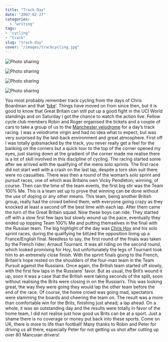 ```yaml
---
title: "Track Day"
date: "2007-02-27"
categories:
  - "writing"
tags:
- "cycling"
- "track"
slug: "track-day"
cover: "/images/trackcycling.jpg"
---
```


![Photo sharing](/images/401887215.jpg)

![Photo sharing](/images/401945960.jpg)

![Photo sharing](/images/402243914.jpg)

![Photo sharing](/images/402232409.jpg)

You most probably remember track cycling from the days of Chris Boardman and that ’[bike](https://www.lotusespritworld.com/LotusModels/LotusSportBike.html)’. Things have moved on from since then, but it is good to know that Great Britain can still put up a good fight in the UCI World standings and on Saturday I got the chance to watch the action live. Fellow cycle club members Robin and Roger organised the tickets and a couple of cars to take a group of us to the [Manchester velodrome](https://www.manchestervelodrome.com/) for a day’s track racing. I was a velodrome virgin and had no idea what to expect, but was very surprised by the laid-back environment and great atmosphere. First off I was totally gobsmacked by the track, you never really get a feel for the banking on the corners but a quick tour to the top of the corner opened my eyes, just staring down at the gradient of the corner made me realise there is a lot of skill involved in this discipline of cycling. The racing started some after we arrived with the qualifying of the mens solo sprints. The first race did not start well with a crash on the last lap, despite a torn skin suit there were no casualties. There was then a round of the woman’s solo sprint and pursuit races, one of which was Britains own Vicky Pendleton; winning, of course. Then can the time of the team events, the first big stir was the Team 100% Me. This is a team set up to prove that winning can be done without the use of doping or any other means. This team, being another British group, really had the crowd behind them, with everyone going crazy as they knocked at least a second off the best time with each lap. After them came the turn of the Great Britain squad. Now these boys can ride. They started off with a slow first few laps but slowly wound up the pace, eventually they ended up topping Team 100% Me and putting themselves in the final with the Russian team. The big highlight of the day was [Chris Hoy](https://en.wikipedia.org/wiki/Chris_Hoy) and his solo sprint races, during the qualifying he blitzed the opposition lining up a France/English final. Needless to say, the first round of the finals was taken by the French rider; Arnaud Tournant. It was all riding on the second round, which looked promising for Hoy, but unfortunately the legs of Tournant took him to an extremely close finish. With the sprint finals going to the French, Britain’s hope rested on the shoulders of the four-man team in the Team Pursuit against the Russians. Once again, the British team started off slowly, with the first few laps in the Russians' favor. But as usual, the Brit’s wound it up, soon it was a case that the British were taking seconds of the split, soon without realising the Brits were closing in on the Russian’s. This was looking great, the way they were going they would lap the other team before the end of the race. Of course, the home crowd was going mad, spectators were slamming the boards and cheering the team on. The result was a more than comfortable win for the Brits, finishing just ahead; a lap ahead. On a whole, it was an outstanding day and the results were totally in favor of the home team, I did not realise just how good us Brits can be at a sport. Just a shame there is no coverage or money put back into these sports. Come on UK, there is more to life than football! Many thanks to Robin and Peter for driving us all there, especially Peter for not getting us shot after cutting up over 80 Mancuian drivers!
